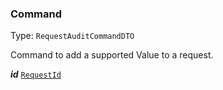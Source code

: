 

### Command

Type: `RequestAuditCommandDTO`

Command to add a supported Value to a request.

  
<article>

***id*** [`RequestId`](#requestid) 

</article>

